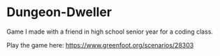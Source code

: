 # Dungeon-Dweller

Game I made with a friend in high school senior year for a coding class.

Play the game here: https://www.greenfoot.org/scenarios/28303
